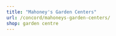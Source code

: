 ```yaml
---
title: "Mahoney's Garden Centers"
url: /concord/mahoneys-garden-centers/
shop: garden centre
---
```

